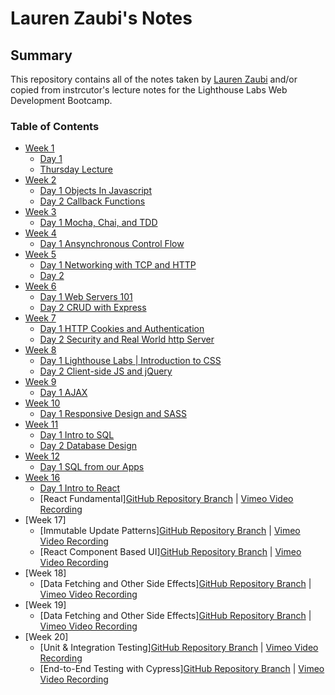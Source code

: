 # Lauren Zaubi's Notes

## Summary 

This repository contains all of the notes taken by [Lauren Zaubi](https://github.com/laurenashley) and/or copied from instrcutor's lecture notes for the Lighthouse Labs Web Development Bootcamp.

### Table of Contents
* [Week 1](/Week_1)
  * [Day 1](/Week_1/Day_1)
  * [Thursday Lecture](/Week_1/Lecture.md)
* [Week 2](/Week_2)
  * [Day 1 Objects In Javascript](/Week_2/Lecture_1.md)
  * [Day 2 Callback Functions](/Week_2/Lecture_2.md)
* [Week 3](/Week_3)
  * [Day 1 Mocha, Chai, and TDD](/Week_3/Lecture_1.md)
* [Week 4](/Week_4)
  * [Day 1 Ansynchronous Control Flow](/Week_4/Lecture_1.md)
* [Week 5](/Week_5)
  * [Day 1 Networking with TCP and HTTP](/Week_5/Lecture_1.md)
  * [Day 2 ](/Week_5/Lecture_2.md)
* [Week 6](/Week_6)
  * [Day 1 Web Servers 101](/Week_6/Lecture_1.md)
  * [Day 2 CRUD with Express](/Week_6/Lecture_2.md)
* [Week 7](/Week_7)
  * [Day 1 HTTP Cookies and Authentication](/Week_7/Lecture_1.md)
  * [Day 2 Security and Real World http Server](/Week_7/Lecture_2.md)
* [Week 8](/Week_8)
  * [Day 1 Lighthouse Labs | Introduction to CSS](/Week_8/Lecture_1.md)
  * [Day 2 Client-side JS and jQuery](/Week_8/Lecture_2.md)
* [Week 9](/Week_9)
  * [Day 1 AJAX](/Week_9/Lecture_1.md)
* [Week 10](/Week_10)
  * [Day 1 Responsive Design and SASS](/Week_10/Lecture_1.md)
* [Week 11](/Week_11/)
  * [Day 1 Intro to SQL](/Week_11/Lecture_1.md)
  * [Day 2 Database Design](/Week_11/Lecture_2.md)
* [Week 12](/Week_12/)
  * [Day 1 SQL from our Apps](/Week_12/Lecture_1.md)
* [Week 16](/Week_16/)
  * [Day 1 Intro to React](/Week_16/Lecture_1.md)  
  * [React Fundamental][GitHub Repository Branch](https://github.com/muyiwaoyeniyi/lhl-lectures/tree/main/Sept-19th-2022-Cohort/flex-m07w16) | [Vimeo Video Recording](https://vimeo.com/790201448/24c620eb14)
* [Week 17]
  * [Immutable Update Patterns][GitHub Repository Branch](https://github.com/WarrenUhrich/lighthouse-labs-component-based-ui-with-react/tree/2023.01.24-web-flex-day-19sept2022) | [Vimeo Video Recording](https://vimeo.com/792370960/4520895e7e)
  * [React Component Based UI][GitHub Repository Branch](https://github.com/WarrenUhrich/lighthouse-labs-data-fetching-and-other-side-effects/tree/2023.01.31-web-flex-day-19sept2022) | [Vimeo Video Recording](https://vimeo.com/794634026/61e5745695)
* [Week 18]
  * [Data Fetching and Other Side Effects][GitHub Repository Branch](https://github.com/WarrenUhrich/lighthouse-labs-data-fetching-and-other-side-effects/tree/2023.01.31-web-flex-day-19sept2022) | [Vimeo Video Recording](https://vimeo.com/794634026/61e5745695)
* [Week 19]
  * [Data Fetching and Other Side Effects][GitHub Repository Branch](https://github.com/WarrenUhrich/lighthouse-labs-react-review/tree/2023.02.07-web-flex-day-19sept2022) | [Vimeo Video Recording](https://vimeo.com/796782251/1a1c7ef9d1)
* [Week 20]
  * [Unit & Integration Testing][GitHub Repository Branch](https://github.com/WarrenUhrich/lighthouse-labs-unit-and-integration-testing/tree/2023.02.14-web-flex-day-19sept2022) | [Vimeo Video Recording](https://vimeo.com/798899521/27d6f99418)
  * [End-to-End Testing with Cypress][GitHub Repository Branch](https://github.com/WarrenUhrich/lighthouse-labs-end-to-end-testing-with-cypress/tree/2023.02.16-web-flex-day-19sept2022) | [Vimeo Video Recording](https://vimeo.com/799629428/4a9f439aa2)

 